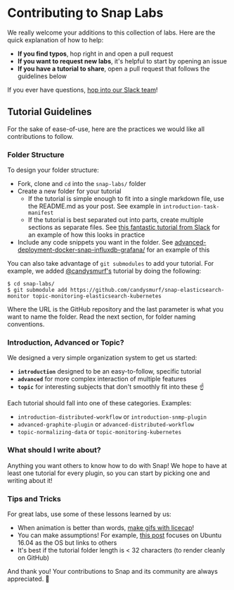# Contributing to Snap Labs

We really welcome your additions to this collection of labs. Here are the quick explanation of how to help:

* **If you find typos**, hop right in and open a pull request
* **If you want to request new labs**, it's helpful to start by opening an issue
* **If you have a tutorial to share**, open a pull request that follows the guidelines below

If you ever have questions, [hop into our Slack team](http://slack.snap-telemetry.io)!

## Tutorial Guidelines

For the sake of ease-of-use, here are the practices we would like all contributions to follow.

### Folder Structure

To design your folder structure:

* Fork, clone and `cd` into the `snap-labs/` folder
* Create a new folder for your tutorial
  * If the tutorial is simple enough to fit into a single markdown file, use the README.md as your post. See example in `introduction-task-manifest`
  * If the tutorial is best separated out into parts, create multiple sections as separate files. See [this fantastic tutorial from Slack](https://github.com/slackapi/Slack-Ruby-Onboarding-Tutorial) for an example of how this looks in practice
* Include any code snippets you want in the folder. See [advanced-deployment-docker-snap-influxdb-grafana/](advanced-deployment-docker-snap-influxdb-grafana/) for an example of this

You can also take advantage of `git submodules` to add your tutorial. For example, we added [@candysmurf's](https://github.com/candysmurf) tutorial by doing the following: 

```
$ cd snap-labs/
$ git submodule add https://github.com/candysmurf/snap-elasticsearch-monitor topic-monitoring-elasticsearch-kubernetes
```

Where the URL is the GitHub repository and the last parameter is what you want to name the folder. Read the next section, for folder naming conventions.

### Introduction, Advanced or Topic?

We designed a very simple organization system to get us started:

* **`introduction`** designed to be an easy-to-follow, specific tutorial
* **`advanced`** for more complex interaction of multiple features
* **`topic`** for interesting subjects that don't smoothly fit into these :point_up:

Each tutorial should fall into one of these categories. Examples:

* `introduction-distributed-workflow` or `introduction-snmp-plugin`
* `advanced-graphite-plugin` or `advanced-distributed-workflow`
* `topic-normalizing-data` or `topic-monitoring-kubernetes`

### What should I write about? 

Anything you want others to know how to do with Snap! We hope to have at least one tutorial for every plugin, so you can start by picking one and writing about it!

### Tips and Tricks

For great labs, use some of these lessons learned by us:

* When animation is better than words, [make gifs with licecap][1]!
* You can make assumptions! For example, [this post](introduction-grafana-snap-app/README.md) focuses on Ubuntu 16.04 as the OS but links to others
* It's best if the tutorial folder length is < 32 characters (to render cleanly on GitHub)

[1]: http://www.cockos.com/licecap/

And thank you! Your contributions to Snap and its community are always appreciated. 🐢
